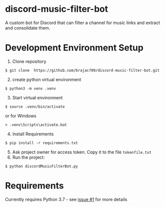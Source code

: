 # discord-music-filter-bot
A custom bot for Discord that can filter a channel for music links and extract and consolidate them.

# Development Environment Setup
1. Clone repository 
```
$ git clone  https://github.com/brajac709/discord-music-filter-bot.git
```
2. create python virtual environment

```
$ python3 -m venv .venv
```

3. Start virtual environment
```
$ source .venv/bin/activate
```
or for Windows 
```
> .venv\Scripts\activate.bat
```
4. Install Requirements
```
$ pip install -r requirements.txt
```
5. Ask project owner for access token. Copy it to the file `tokenfile.txt`
6. Run the project:
```
$ python discordMusicFilterBot.py
```

# Requirements
Currently requires Python 3.7 - see [issue #1](https://github.com/brajac709/discord-music-filter-bot/issues/1) for more details
